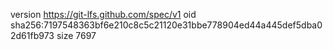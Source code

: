 version https://git-lfs.github.com/spec/v1
oid sha256:7197548363bf6e210c8c5c21120e31bbe778904ed44a445def5dba02d61fb973
size 7697
